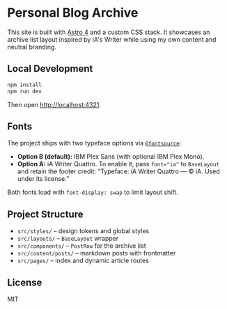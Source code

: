 # Personal Blog Archive

This site is built with [Astro 4](https://astro.build/) and a custom CSS stack. It showcases an archive list layout inspired by iA's Writer while using my own content and neutral branding.

## Local Development

```bash
npm install
npm run dev
```

Then open [http://localhost:4321](http://localhost:4321).

## Fonts

The project ships with two typeface options via [`@fontsource`](https://fontsource.org/):

- **Option B (default):** IBM Plex Sans (with optional IBM Plex Mono).
- **Option A:** iA Writer Quattro. To enable it, pass `font="ia"` to `BaseLayout` and retain the footer credit: “Typeface: iA Writer Quattro — © iA. Used under its license.”

Both fonts load with `font-display: swap` to limit layout shift.

## Project Structure

- `src/styles/` – design tokens and global styles
- `src/layouts/` – `BaseLayout` wrapper
- `src/components/` – `PostRow` for the archive list
- `src/content/posts/` – markdown posts with frontmatter
- `src/pages/` – index and dynamic article routes

## License

MIT


